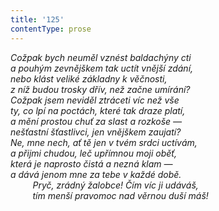 ```yaml
---
title: '125'
contentType: prose
---
```


_Cožpak bych neuměl vznést baldachýny cti  
a pouhým zevnějškem tak uctít vnější zdání,  
nebo klást veliké základny k věčnosti,  
z níž budou trosky dřív, než začne umírání?  
Cožpak jsem neviděl ztráceti víc než vše  
ty, co lpí na poctách, které tak draze platí,  
a mění prostou chuť za slast a rozkoše —  
nešťastní šťastlivci, jen vnějškem zaujatí?  
Ne, mne nech, ať tě jen v tvém srdci uctívám,  
a přijmi chudou, leč upřímnou moji oběť,  
která je naprosto čistá a nezná klam —  
a dává jenom mne za tebe v každé době.  
         Pryč, zrádný žalobce! Čím víc ji udáváš,  
         tím menší pravomoc nad věrnou duší máš!_
